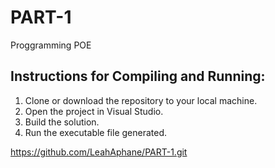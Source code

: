 # PART-1
Proggramming POE
## Instructions for Compiling and Running:

1. Clone or download the repository to your local machine.
2. Open the project in Visual Studio.
3. Build the solution.
4. Run the executable file generated.


https://github.com/LeahAphane/PART-1.git
